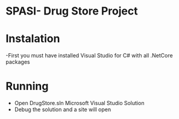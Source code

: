# SPASI- Drug Store Project

# Instalation
-First you must have installed Visual Studio for C# with all .NetCore packages

# Running
- Open DrugStore.sln Microsoft Visual Studio Solution
- Debug the solution and a site will open

